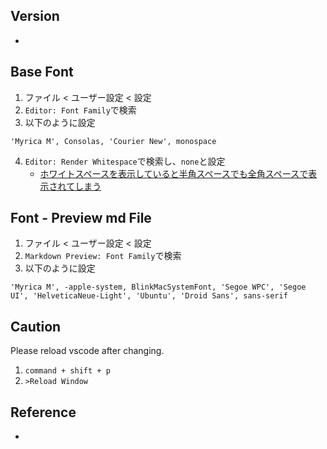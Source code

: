 ## Version
- 

## Base Font
1. ファイル < ユーザー設定 < 設定
2. `Editor: Font Family`で検索
3. 以下のように設定
```
'Myrica M', Consolas, 'Courier New', monospace
```
4. `Editor: Render Whitespace`で検索し、`none`と設定
    - [ホワイトスペースを表示していると半角スペースでも全角スペースで表示されてしまう](https://wonwon-eater.com/vscode-font-myrica/)


## Font - Preview md File
1. ファイル < ユーザー設定 < 設定
2. `Markdown Preview: Font Family`で検索
3. 以下のように設定
```
'Myrica M', -apple-system, BlinkMacSystemFont, 'Segoe WPC', 'Segoe UI', 'HelveticaNeue-Light', 'Ubuntu', 'Droid Sans', sans-serif
```

## Caution
Please reload vscode after changing.
1. `command + shift + p`
2. `>Reload Window`

## Reference
- 
